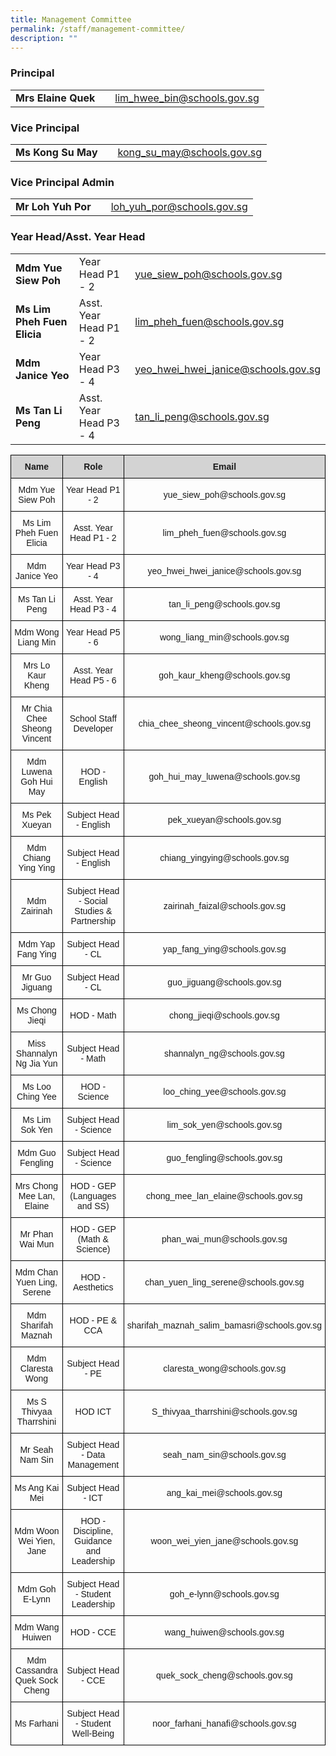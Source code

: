 ```yaml
---
title: Management Committee
permalink: /staff/management-committee/
description: ""
---
```

### Principal 

|  |  |  |
| -------- | -------- | -------- |
| **Mrs Elaine Quek** |    | <a href="lim_hwee_bin@schools.gov.sg">lim_hwee_bin@schools.gov.sg</a>     |

### Vice Principal 

|  |  |  |
| -------- | -------- | -------- |
| **Ms Kong Su May** |   | <a href="kong_su_may@schools.gov.sg">kong_su_may@schools.gov.sg</a>     |

### Vice Principal Admin

|  |  |  |
| -------- | -------- | -------- |
| **Mr Loh Yuh Por** |    | <a href="loh_yuh_por@schools.gov.sg">loh_yuh_por@schools.gov.sg</a>     |



### Year Head/Asst. Year Head

|  |  |  | 
| -------- | -------- | -------- |
| **Mdm Yue Siew Poh** | Year Head P1 - 2   | <a href="yue_siew_poh@schools.gov.sg">yue_siew_poh@schools.gov.sg</a>     |
| **Ms Lim Pheh Fuen Elicia** | Asst. Year Head P1 - 2   | <a href="lim_pheh_fuen@schools.gov.sg">lim_pheh_fuen@schools.gov.sg</a>     |
| **Mdm Janice Yeo** | Year Head P3 - 4   | <a href="yeo_hwei_hwei_janice@schools.gov.sg">yeo_hwei_hwei_janice@schools.gov.sg</a>     |
| **Ms Tan Li Peng** | Asst. Year Head P3 - 4    | <a href="tan_li_peng@schools.gov.sg">tan_li_peng@schools.gov.sg</a>     |



<style type="text/css">
.tg  {border-collapse:collapse;border-spacing:0;}
.tg td{border-color:black;border-style:solid;border-width:1px;font-family:Arial, sans-serif;font-size:14px;
  overflow:hidden;padding:10px 5px;word-break:normal;}
.tg th{border-color:black;border-style:solid;border-width:1px;font-family:Arial, sans-serif;font-size:14px;
  font-weight:normal;overflow:hidden;padding:10px 5px;word-break:normal;}
.tg .tg-n348{background-color:#D3D3D3;font-weight:bold;text-align:center;vertical-align:top}
.tg .tg-nrix{text-align:center;vertical-align:middle}
</style>
<table class="tg">
<thead>
  <tr>
    <th class="tg-n348">Name</th>
    <th class="tg-n348">Role</th>
    <th class="tg-n348">Email</th>
  </tr>
</thead>
<tbody>
  <tr>
    <td class="tg-nrix">Mdm Yue Siew Poh </td>
    <td class="tg-nrix">Year Head P1 - 2</td>
    <td class="tg-nrix">yue_siew_poh@schools.gov.sg</td>
  </tr>
  <tr>
    <td class="tg-nrix">Ms Lim Pheh Fuen Elicia </td>
    <td class="tg-nrix">Asst. Year Head P1 - 2</td>
    <td class="tg-nrix">lim_pheh_fuen@schools.gov.sg</td>
  </tr>
  <tr>
    <td class="tg-nrix">Mdm Janice Yeo</td>
    <td class="tg-nrix">Year Head P3 - 4</td>
    <td class="tg-nrix">yeo_hwei_hwei_janice@schools.gov.sg</td>
  </tr>
  <tr>
    <td class="tg-nrix">Ms Tan Li Peng</td>
    <td class="tg-nrix">Asst. Year Head P3 - 4</td>
    <td class="tg-nrix">tan_li_peng@schools.gov.sg</td>
  </tr>
  <tr>
    <td class="tg-nrix">Mdm Wong Liang Min</td>
    <td class="tg-nrix">Year Head P5 - 6</td>
    <td class="tg-nrix">wong_liang_min@schools.gov.sg</td>
  </tr>
  <tr>
    <td class="tg-nrix">Mrs Lo Kaur Kheng</td>
    <td class="tg-nrix">Asst. Year Head P5 - 6</td>
    <td class="tg-nrix">goh_kaur_kheng@schools.gov.sg</td>
  </tr>
  <tr>
    <td class="tg-nrix">Mr Chia Chee Sheong Vincent </td>
    <td class="tg-nrix">School Staff Developer</td>
    <td class="tg-nrix">chia_chee_sheong_vincent@schools.gov.sg</td>
  </tr>
  <tr>
    <td class="tg-nrix">Mdm Luwena Goh Hui May</td>
    <td class="tg-nrix">HOD - English</td>
    <td class="tg-nrix">goh_hui_may_luwena@schools.gov.sg</td>
  </tr>
  <tr>
    <td class="tg-nrix">Ms Pek Xueyan </td>
    <td class="tg-nrix">Subject Head - English</td>
    <td class="tg-nrix">pek_xueyan@schools.gov.sg</td>
  </tr>
  <tr>
    <td class="tg-nrix">Mdm Chiang Ying Ying</td>
    <td class="tg-nrix">Subject Head - English</td>
    <td class="tg-nrix">chiang_yingying@schools.gov.sg</td>
  </tr>
  <tr>
    <td class="tg-nrix">Mdm Zairinah</td>
    <td class="tg-nrix">Subject Head - Social Studies &amp; Partnership</td>
    <td class="tg-nrix">zairinah_faizal@schools.gov.sg</td>
  </tr>
  <tr>
    <td class="tg-nrix">Mdm Yap Fang Ying </td>
    <td class="tg-nrix">Subject Head - CL </td>
    <td class="tg-nrix">yap_fang_ying@schools.gov.sg</td>
  </tr>
  <tr>
    <td class="tg-nrix">Mr Guo Jiguang</td>
    <td class="tg-nrix">Subject Head - CL </td>
    <td class="tg-nrix">guo_jiguang@schools.gov.sg</td>
  </tr>
  <tr>
    <td class="tg-nrix">Ms Chong Jieqi</td>
    <td class="tg-nrix">HOD - Math</td>
    <td class="tg-nrix">chong_jieqi@schools.gov.sg</td>
  </tr>
  <tr>
    <td class="tg-nrix">Miss Shannalyn Ng Jia Yun</td>
    <td class="tg-nrix">Subject Head - Math</td>
    <td class="tg-nrix">shannalyn_ng@schools.gov.sg   </td>
  </tr>
  <tr>
    <td class="tg-nrix">Ms Loo Ching Yee</td>
    <td class="tg-nrix">HOD - Science</td>
    <td class="tg-nrix">loo_ching_yee@schools.gov.sg</td>
  </tr>
  <tr>
    <td class="tg-nrix">Ms Lim Sok Yen</td>
    <td class="tg-nrix">Subject Head - Science</td>
    <td class="tg-nrix">lim_sok_yen@schools.gov.sg</td>
  </tr>
  <tr>
    <td class="tg-nrix">Mdm Guo Fengling</td>
    <td class="tg-nrix">Subject Head - Science</td>
    <td class="tg-nrix">guo_fengling@schools.gov.sg</td>
  </tr>
  <tr>
    <td class="tg-nrix">Mrs Chong Mee Lan, Elaine</td>
    <td class="tg-nrix">HOD - GEP<br>(Languages and SS)    </td>
    <td class="tg-nrix">chong_mee_lan_elaine@schools.gov.sg</td>
  </tr>
  <tr>
    <td class="tg-nrix">Mr Phan Wai Mun</td>
    <td class="tg-nrix">HOD - GEP<br>(Math &amp; Science)   </td>
    <td class="tg-nrix">phan_wai_mun@schools.gov.sg</td>
  </tr>
  <tr>
    <td class="tg-nrix">Mdm Chan Yuen Ling, Serene</td>
    <td class="tg-nrix">HOD - Aesthetics </td>
    <td class="tg-nrix">chan_yuen_ling_serene@schools.gov.sg</td>
  </tr>
  <tr>
    <td class="tg-nrix">Mdm Sharifah Maznah</td>
    <td class="tg-nrix">HOD - PE &amp; CCA </td>
    <td class="tg-nrix">sharifah_maznah_salim_bamasri@schools.gov.sg</td>
  </tr>
  <tr>
    <td class="tg-nrix">Mdm Claresta Wong</td>
    <td class="tg-nrix">Subject Head - PE</td>
    <td class="tg-nrix">claresta_wong@schools.gov.sg</td>
  </tr>
  <tr>
    <td class="tg-nrix">Ms S Thivyaa Tharrshini</td>
    <td class="tg-nrix">HOD ICT</td>
    <td class="tg-nrix">S_thivyaa_tharrshini@schools.gov.sg</td>
  </tr>
  <tr>
    <td class="tg-nrix">Mr Seah Nam Sin</td>
    <td class="tg-nrix">Subject Head - Data Management</td>
    <td class="tg-nrix">seah_nam_sin@schools.gov.sg</td>
  </tr>
  <tr>
    <td class="tg-nrix">Ms Ang Kai Mei</td>
    <td class="tg-nrix">Subject Head -  ICT</td>
    <td class="tg-nrix">ang_kai_mei@schools.gov.sg</td>
  </tr>
  <tr>
    <td class="tg-nrix">Mdm Woon Wei Yien, Jane</td>
    <td class="tg-nrix">HOD - Discipline, Guidance and Leadership</td>
    <td class="tg-nrix">woon_wei_yien_jane@schools.gov.sg</td>
  </tr>
  <tr>
    <td class="tg-nrix">Mdm Goh E-Lynn</td>
    <td class="tg-nrix">Subject Head - Student Leadership</td>
    <td class="tg-nrix">goh_e-lynn@schools.gov.sg</td>
  </tr>
  <tr>
    <td class="tg-nrix">Mdm Wang Huiwen</td>
    <td class="tg-nrix">HOD - CCE </td>
    <td class="tg-nrix">wang_huiwen@schools.gov.sg</td>
  </tr>
  <tr>
    <td class="tg-nrix">Mdm Cassandra Quek Sock Cheng</td>
    <td class="tg-nrix">Subject Head - CCE</td>
    <td class="tg-nrix">quek_sock_cheng@schools.gov.sg </td>
  </tr>
  <tr>
    <td class="tg-nrix">Ms Farhani </td>
    <td class="tg-nrix">Subject Head - Student Well-Being  </td>
    <td class="tg-nrix">noor_farhani_hanafi@schools.gov.sg</td>
  </tr>
</tbody>
</table>